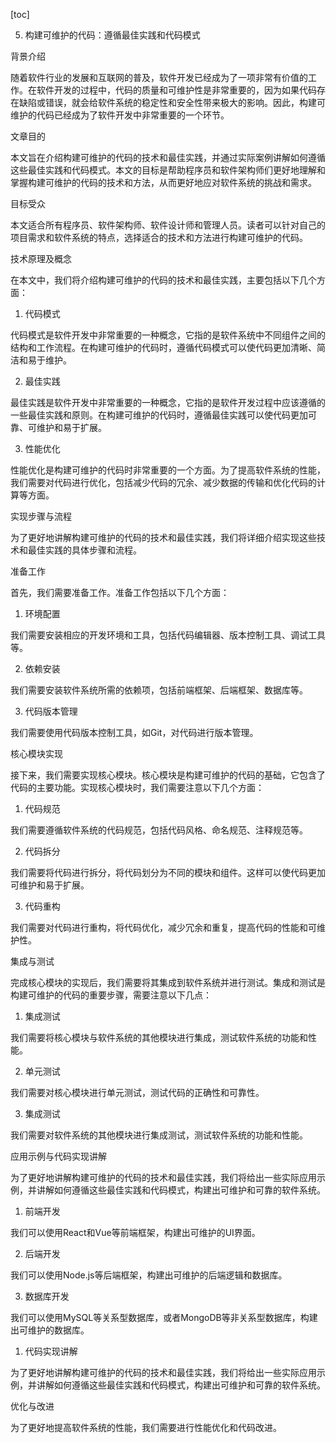 
[toc]                    
                
                
5. 构建可维护的代码：遵循最佳实践和代码模式

背景介绍

随着软件行业的发展和互联网的普及，软件开发已经成为了一项非常有价值的工作。在软件开发的过程中，代码的质量和可维护性是非常重要的，因为如果代码存在缺陷或错误，就会给软件系统的稳定性和安全性带来极大的影响。因此，构建可维护的代码已经成为了软件开发中非常重要的一个环节。

文章目的

本文旨在介绍构建可维护的代码的技术和最佳实践，并通过实际案例讲解如何遵循这些最佳实践和代码模式。本文的目标是帮助程序员和软件架构师们更好地理解和掌握构建可维护的代码的技术和方法，从而更好地应对软件系统的挑战和需求。

目标受众

本文适合所有程序员、软件架构师、软件设计师和管理人员。读者可以针对自己的项目需求和软件系统的特点，选择适合的技术和方法进行构建可维护的代码。

技术原理及概念

在本文中，我们将介绍构建可维护的代码的技术和最佳实践，主要包括以下几个方面：

1. 代码模式

代码模式是软件开发中非常重要的一种概念，它指的是软件系统中不同组件之间的结构和工作流程。在构建可维护的代码时，遵循代码模式可以使代码更加清晰、简洁和易于维护。

2. 最佳实践

最佳实践是软件开发中非常重要的一种概念，它指的是软件开发过程中应该遵循的一些最佳实践和原则。在构建可维护的代码时，遵循最佳实践可以使代码更加可靠、可维护和易于扩展。

3. 性能优化

性能优化是构建可维护的代码时非常重要的一个方面。为了提高软件系统的性能，我们需要对代码进行优化，包括减少代码的冗余、减少数据的传输和优化代码的计算等方面。

实现步骤与流程

为了更好地讲解构建可维护的代码的技术和最佳实践，我们将详细介绍实现这些技术和最佳实践的具体步骤和流程。

准备工作

首先，我们需要准备工作。准备工作包括以下几个方面：

1. 环境配置

我们需要安装相应的开发环境和工具，包括代码编辑器、版本控制工具、调试工具等。

2. 依赖安装

我们需要安装软件系统所需的依赖项，包括前端框架、后端框架、数据库等。

3. 代码版本管理

我们需要使用代码版本控制工具，如Git，对代码进行版本管理。

核心模块实现

接下来，我们需要实现核心模块。核心模块是构建可维护的代码的基础，它包含了代码的主要功能。实现核心模块时，我们需要注意以下几个方面：

1. 代码规范

我们需要遵循软件系统的代码规范，包括代码风格、命名规范、注释规范等。

2. 代码拆分

我们需要将代码进行拆分，将代码划分为不同的模块和组件。这样可以使代码更加可维护和易于扩展。

3. 代码重构

我们需要对代码进行重构，将代码优化，减少冗余和重复，提高代码的性能和可维护性。

集成与测试

完成核心模块的实现后，我们需要将其集成到软件系统并进行测试。集成和测试是构建可维护的代码的重要步骤，需要注意以下几点：

1. 集成测试

我们需要将核心模块与软件系统的其他模块进行集成，测试软件系统的功能和性能。

2. 单元测试

我们需要对核心模块进行单元测试，测试代码的正确性和可靠性。

3. 集成测试

我们需要对软件系统的其他模块进行集成测试，测试软件系统的功能和性能。

应用示例与代码实现讲解

为了更好地讲解构建可维护的代码的技术和最佳实践，我们将给出一些实际应用示例，并讲解如何遵循这些最佳实践和代码模式，构建出可维护和可靠的软件系统。

1. 前端开发

我们可以使用React和Vue等前端框架，构建出可维护的UI界面。

2. 后端开发

我们可以使用Node.js等后端框架，构建出可维护的后端逻辑和数据库。

3. 数据库开发

我们可以使用MySQL等关系型数据库，或者MongoDB等非关系型数据库，构建出可维护的数据库。

1. 代码实现讲解

为了更好地讲解构建可维护的代码的技术和最佳实践，我们将给出一些实际应用示例，并讲解如何遵循这些最佳实践和代码模式，构建出可维护和可靠的软件系统。

优化与改进

为了更好地提高软件系统的性能，我们需要进行性能优化和代码改进。

